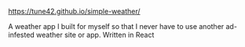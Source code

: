 https://tune42.github.io/simple-weather/

A weather app I built for myself so that I never have to use another ad-infested weather site or app. Written in React
